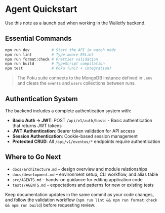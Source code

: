 # Agent Quickstart

Use this note as a launch pad when working in the Walletfy backend.

## Essential Commands

```bash
npm run dev          # Start the API in watch mode
npm run lint         # Type-aware ESLint
npm run format:check # Prettier validation
npm run build        # TypeScript compilation
npm test             # Poku (unit + integration)
```

> The Poku suite connects to the MongoDB instance defined in `.env` and clears the `events` and `users` collections between runs.

## Authentication System

The backend includes a complete authentication system with:

- **Basic Auth → JWT**: POST `/api/v1/auth/basic` - Basic authentication that returns JWT tokens
- **JWT Authentication**: Bearer token validation for API access
- **Session Authentication**: Cookie-based session management
- **Protected CRUD**: All `/api/v1/eventos/*` endpoints require authentication

## Where to Go Next

- `docs/architecture.md` – design overview and module relationships
- `docs/development.md` – environment setup, CLI workflow, and alias table
- `src/AGENTS.md` – hands-on guidance for editing application code
- `tests/AGENTS.md` – expectations and patterns for new or existing tests

Keep documentation updates in the same commit as your code changes, and follow the validation workflow (`npm run lint && npm run format:check && npm run build`) before requesting review.
